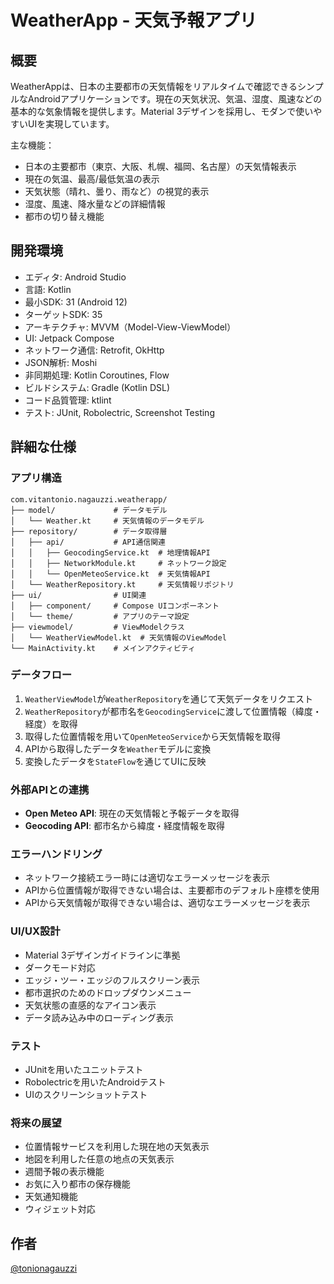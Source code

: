 # WeatherApp - 天気予報アプリ

## 概要

WeatherAppは、日本の主要都市の天気情報をリアルタイムで確認できるシンプルなAndroidアプリケーションです。現在の天気状況、気温、湿度、風速などの基本的な気象情報を提供します。Material 3デザインを採用し、モダンで使いやすいUIを実現しています。

主な機能：
- 日本の主要都市（東京、大阪、札幌、福岡、名古屋）の天気情報表示
- 現在の気温、最高/最低気温の表示
- 天気状態（晴れ、曇り、雨など）の視覚的表示
- 湿度、風速、降水量などの詳細情報
- 都市の切り替え機能

## 開発環境

- エディタ: Android Studio
- 言語: Kotlin
- 最小SDK: 31 (Android 12)
- ターゲットSDK: 35
- アーキテクチャ: MVVM（Model-View-ViewModel）
- UI: Jetpack Compose
- ネットワーク通信: Retrofit, OkHttp
- JSON解析: Moshi
- 非同期処理: Kotlin Coroutines, Flow
- ビルドシステム: Gradle (Kotlin DSL)
- コード品質管理: ktlint
- テスト: JUnit, Robolectric, Screenshot Testing

## 詳細な仕様

### アプリ構造

```
com.vitantonio.nagauzzi.weatherapp/
├── model/             # データモデル
│   └── Weather.kt     # 天気情報のデータモデル
├── repository/        # データ取得層
│   ├── api/           # API通信関連
│   │   ├── GeocodingService.kt  # 地理情報API
│   │   ├── NetworkModule.kt     # ネットワーク設定
│   │   └── OpenMeteoService.kt  # 天気情報API
│   └── WeatherRepository.kt     # 天気情報リポジトリ
├── ui/                # UI関連
│   ├── component/     # Compose UIコンポーネント
│   └── theme/         # アプリのテーマ設定
├── viewmodel/         # ViewModelクラス
│   └── WeatherViewModel.kt  # 天気情報のViewModel
└── MainActivity.kt    # メインアクティビティ
```

### データフロー

1. `WeatherViewModel`が`WeatherRepository`を通じて天気データをリクエスト
2. `WeatherRepository`が都市名を`GeocodingService`に渡して位置情報（緯度・経度）を取得
3. 取得した位置情報を用いて`OpenMeteoService`から天気情報を取得
4. APIから取得したデータを`Weather`モデルに変換
5. 変換したデータを`StateFlow`を通じてUIに反映

### 外部APIとの連携

- **Open Meteo API**: 現在の天気情報と予報データを取得
- **Geocoding API**: 都市名から緯度・経度情報を取得

### エラーハンドリング

- ネットワーク接続エラー時には適切なエラーメッセージを表示
- APIから位置情報が取得できない場合は、主要都市のデフォルト座標を使用
- APIから天気情報が取得できない場合は、適切なエラーメッセージを表示

### UI/UX設計

- Material 3デザインガイドラインに準拠
- ダークモード対応
- エッジ・ツー・エッジのフルスクリーン表示
- 都市選択のためのドロップダウンメニュー
- 天気状態の直感的なアイコン表示
- データ読み込み中のローディング表示

### テスト

- JUnitを用いたユニットテスト
- Robolectricを用いたAndroidテスト
- UIのスクリーンショットテスト

### 将来の展望

- 位置情報サービスを利用した現在地の天気表示
- 地図を利用した任意の地点の天気表示
- 週間予報の表示機能
- お気に入り都市の保存機能
- 天気通知機能
- ウィジェット対応

## 作者
[@tonionagauzzi](https://x.com/tonionagauzzi)
